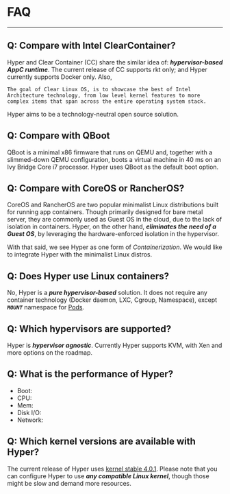 # FAQ

----------

## Q: Compare with Intel ClearContainer?
Hyper and Clear Container (CC) share the similar idea of: ***hypervisor-based AppC runtime***. The current release of CC supports rkt only; and Hyper currently supports Docker only. Also,

	The goal of Clear Linux OS, is to showcase the best of Intel Architecture technology, from low level kernel features to more complex items that span across the entire operating system stack.

Hyper aims to be a technology-neutral open source solution.

## Q: Compare with QBoot
QBoot is a minimal x86 firmware that runs on QEMU and, together with a slimmed-down QEMU configuration, boots a virtual machine in 40 ms on an Ivy Bridge Core i7 processor. Hyper uses QBoot as the default boot option.

## Q: Compare with CoreOS or RancherOS?
CoreOS and RancherOS are two popular minimalist Linux distributions built for running app containers. Though primarily designed for bare metal server, they are commonly used as Guest OS in the cloud, due to the lack of isolation in containers. Hyper, on the other hand, ***eliminates the need of a Guest OS***, by leveraging the hardware-enforced isolation in the hypervisor.

With that said, we see Hyper as one form of *Containerization*. We would like to integrate Hyper with the minimalist Linux distros.

## Q: Does Hyper use Linux containers?
No, Hyper is a ***pure hypervisor-based*** solution. It does not require any container technology (Docker daemon, LXC, Cgroup, Namespace), except ***`MOUNT`*** namespace for [Pods](https://docs.hyper.sh/pod/).

## Q: Which hypervisors are supported?
Hyper is ***hypervisor agnostic***. Currently Hyper supports KVM, with Xen and more options on the roadmap.

## Q: What is the performance of Hyper?

- Boot:
- CPU:
- Mem:
- Disk I/O:
- Network:

## Q: Which kernel versions are available with Hyper?
The current release of Hyper uses [kernel stable 4.0.1](https://www.kernel.org/pub/linux/kernel/v4.x/ChangeLog-4.0.1). Please note that you can configure Hyper to use ***any compatible Linux kernel***, though those might be slow and demand more resources.
